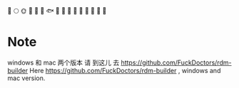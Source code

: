🚀️
🌕️
🌞️
🍺️
🐳
🐠
🐟
🐡
🐬
🐋
🦈
🦆
🦅
🦉
🐓
🦃
# Note
windows 和 mac 两个版本 请 到这儿 去 https://github.com/FuckDoctors/rdm-builder
Here https://github.com/FuckDoctors/rdm-builder , windows and mac version.
